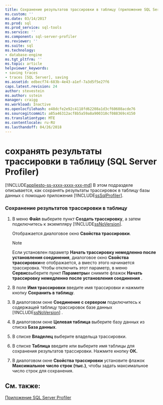 ```yaml
---
title: Сохранение результатов трассировки в таблицу (приложение SQL Server Profiler) | Документы Майкрософт
ms.custom: ''
ms.date: 03/14/2017
ms.prod: sql
ms.prod_service: sql-tools
ms.service: ''
ms.component: sql-server-profiler
ms.reviewer: ''
ms.suite: sql
ms.technology:
- database-engine
ms.tgt_pltfrm: ''
ms.topic: article
helpviewer_keywords:
- saving traces
- traces [SQL Server], saving
ms.assetid: edbecf74-683b-4e43-a1ef-7a3d5f5e27f6
caps.latest.revision: 24
author: stevestein
ms.author: sstein
manager: craigg
ms.workload: Inactive
ms.openlocfilehash: e48dcfe2e92c4118fd62208a1d3cf60608acde76
ms.sourcegitcommit: a85a46312acf8b5a59a8a900310cf088369c4150
ms.translationtype: MTE
ms.contentlocale: ru-RU
ms.lasthandoff: 04/26/2018
---
```

# <a name="save-trace-results-to-a-table-sql-server-profiler"></a>сохранять результаты трассировки в таблицу (SQL Server Profiler)
[!INCLUDE[appliesto-ss-xxxx-xxxx-xxx-md](../../includes/appliesto-ss-xxxx-xxxx-xxx-md.md)]
  В этом подразделе описывается, как сохранять результаты трассировок в таблицу базы данных с помощью приложения [!INCLUDE[ssSqlProfiler](../../includes/sssqlprofiler-md.md)].  
  
### <a name="to-save-trace-results-to-a-table"></a>Сохранение результатов трассировки в таблицу  
  
1.  В меню **Файл** выберите пункт **Создать трассировку**, а затем подключитесь к экземпляру [!INCLUDE[ssNoVersion](../../includes/ssnoversion-md.md)].  
  
     Отображается диалоговое окно **Свойства трассировки**.  
  
    > [!NOTE]  
    >  Если установлен параметр **Начать трассировку немедленно после установления соединения**, диалоговое окно **Свойства трассировки**не отображается, а вместо этого начинается трассировка. Чтобы отключить этот параметр, в меню **Сервис**выберите пункт **Параметры**и снимите флажок **Начать трассировку немедленно после установления соединения** .  
  
2.  В поле **Имя трассировки** введите имя трассировки и нажмите кнопку **Сохранить в таблицу**.  
  
3.  В диалоговом окне **Соединение с сервером** подключитесь к содержащей таблицу трассировок базе данных [!INCLUDE[ssNoVersion](../../includes/ssnoversion-md.md)] .  
  
4.  В диалоговом окне **Целевая таблица** выберите базу данных из списка **База данных**.  
  
5.  В списке **Владелец** выберите владельца трассировки.  
  
6.  В списке **Таблица** введите или выберите имя таблицы для сохранения результатов трассировки. Нажмите кнопку **ОК.**  
  
7.  В диалоговом окне **Свойства трассировки** установите флажок **Максимальное число строк (тыс.)**, чтобы задать максимальное число строк для сохранения.  
  
## <a name="see-also"></a>См. также:  
 [Приложение SQL Server Profiler](../../tools/sql-server-profiler/sql-server-profiler.md)  
  
  

